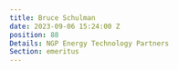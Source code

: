 ```yaml
---
title: Bruce Schulman
date: 2023-09-06 15:24:00 Z
position: 88
Details: NGP Energy Technology Partners
Section: emeritus
---
```



